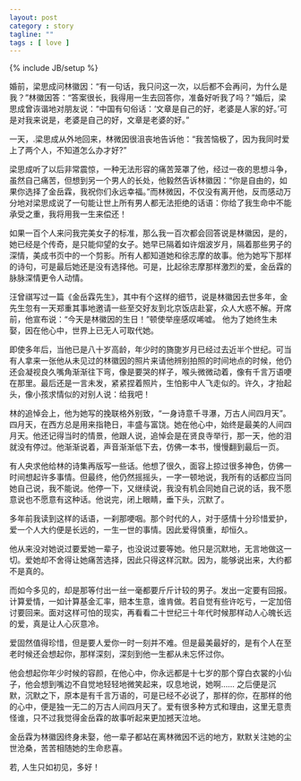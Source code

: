 ```yaml
---
layout: post
category : story
tagline: ""
tags : [ love ]
---
```

{% include JB/setup %}

婚前，梁思成问林徽因：“有一句话，我只问这一次，以后都不会再问，为什么是我？”林徽因答：“答案很长，我得用一生去回答你，准备好听我了吗？”婚后，梁思成曾诙谐地对朋友说：“中国有句俗话：‘文章是自己的好，老婆是人家的好。’可是对我来说是，老婆是自己的好，文章是老婆的好。”

一天，.梁思成从外地回来，林微因很沮丧地告诉他：“我苦恼极了，因为我同时爱上了两个人，不知道怎么办才好?”

梁思成听了以后非常震惊，一种无法形容的痛苦笼罩了他，经过一夜的思想斗争，虽然自己痛苦，但想到另一个男人的长处，他毅然告诉林徽因：“你是自由的，如果你选择了金岳霖，我祝你们永远幸福。”而林微因，不仅没有离开他，反而感动万分地对梁思成说了一句能让世上所有男人都无法拒绝的话语：你给了我生命中不能承受之重，我将用我一生来偿还！

如果一百个人来问我完美女子的标准，那么我一百次都会回答说是林徽因，是的，她已经是个传奇，是只能仰望的女子。她早已隔着如许烟波岁月，隔着那些男子的深情，美成书页中的一个剪影。所有人都知道她和徐志摩的故事。他为她写下那样的诗句，可是最后她还是没有选择他。可是，比起徐志摩那样激烈的爱，金岳霖的脉脉深情更令人动情。

汪曾祺写过一篇《金岳霖先生》，其中有个这样的细节，说是林徽因去世多年，金先生忽有一天郑重其事地邀请一些至交好友到北京饭店赴宴，众人大惑不解。开席前，他宣布说：“今天是林徽因的生日！”顿使举座感叹唏嘘。 他为了她终生未娶，因在他心中，世界上已无人可取代她。

即使多年后，当他已是八十岁高龄，年少时的旖旎岁月已经过去近半个世纪。可当有人拿来一张他从未见过的林徽因的照片来请他辨别拍照的时间地点的时候，他仍还会凝视良久嘴角渐渐往下弯，像是要哭的样子，喉头微微动着，像有千言万语哽在那里。最后还是一言未发，紧紧捏着照片，生怕影中人飞走似的。许久，才抬起头，像小孩求情似的对别人说：给我吧！

林的追悼会上，他为她写的挽联格外别致，“一身诗意千寻瀑，万古人间四月天”。四月天，在西方总是用来指艳日，丰盛与富饶。她在他心中，始终是最美的人间四月天。他还记得当时的情景，他跟人说，追悼会是在贤良寺举行，那一天，他的泪就没有停过。他渐渐说着，声音渐渐低下去，仿佛一本书，慢慢翻到最后一页。

有人央求他给林的诗集再版写一些话。他想了很久，面容上掠过很多神色，仿佛一时间想起许多事情。但最终，他仍然摇摇头，一字一顿地说，我所有的话都应当同她自己说，我不能说。他停一下，又继续说，我没有机会同她自己说的话，我不愿意说也不愿意有这种话。他说完，闭上眼睛，垂下头，沉默了。

多年前我读到这样的话语，一刹那哽咽。那个时代的人，对于感情十分珍惜爱护，爱一个人大约便是长远的，一生一世的事情。因此爱得慎重，却恒久。

他从来没对她说过要爱她一辈子，也没说过要等她。他只是沉默地，无言地做这一切。爱她却不舍得让她痛苦选择，因此只得这样沉默。因为，能够说出来，大约都不是真的。

而如今多见的，却是那等付出一丝一毫都要斤斤计较的男子。发出一定要有回报。计算爱情，一如计算基金汇率，赔本生意，谁肯做。若自觉有些许吃亏，一定加倍讨要回来。面对这样可怕的现实，再看看二十世纪三十年代时候那样动人心魄长远的爱，真是让人心灰意冷。

爱固然值得珍惜，但是要人爱你一时一刻并不难。但是最美最好的，是有个人在至老时候还会想起你，那样深刻，深刻到他一生都从未忘怀过你。

他会想起你年少时候的容颜，在他心中，你永远都是十七岁的那个穿白衣裳的小仙子，他会想到嘴边不自觉地轻轻地微笑起来，叹息地说，她啊…… 之后便是沉默，沉默之下，原本是有千言万语的，可是已经不必说了，那样的你，在那样的他的心中，便是独一无二的万古人间四月天了。爱有很多种方式和理由，这里无意责怪谁，只不过我觉得金岳霖的故事听起来更加撼天泣地。

金岳霖为林徽因终身未娶，他一辈子都站在离林微因不远的地方，默默关注她的尘世沧桑，苦苦相随她的生命悲喜。

若, 人生只如初见，多好！

